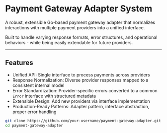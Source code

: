 # Payment Gateway Adapter System

A robust, extensible Go-based payment gateway adapter that normalizes interactions with multiple payment providers into a unified interface.

Built to handle varying response formats, error structures, and operational behaviors - while being easily extendable for future providers.

---

## Features

- Unified API: Single interface to process payments across providers
- Response Normalization: Diverse provider responses mapped to a consistent internal model
- Error Standardization: Provider-specific errors converted to a common `Error` interface with structured metadata
- Extensible Design: Add new providers via interface implementation
- Production-Ready Patterns: Adapter pattern, interface abstraction, proper error handling


```bash
git clone https://github.com/your-username/payment-gateway-adapter.git
cd payment-gateway-adapter